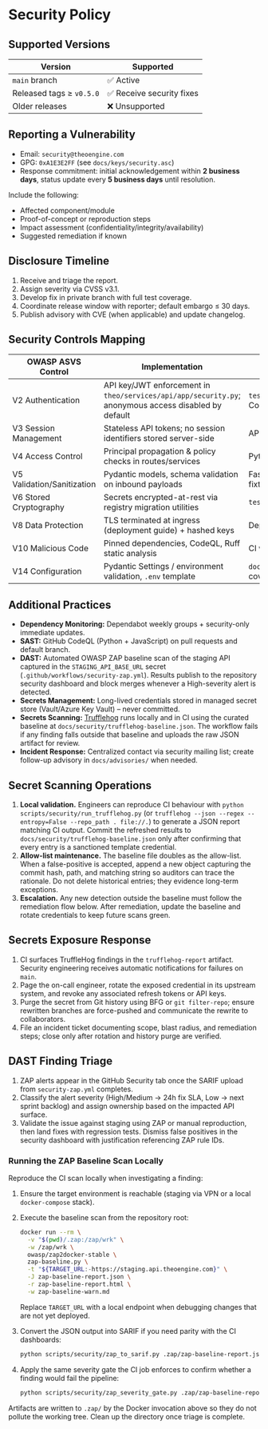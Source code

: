 # Security Policy

## Supported Versions

| Version | Supported |
| --- | --- |
| `main` branch | ✅ Active | 
| Released tags ≥ `v0.5.0` | ✅ Receive security fixes |
| Older releases | ❌ Unsupported |

## Reporting a Vulnerability

- Email: `security@theoengine.com`
- GPG: `0xA1E3E2FF` (see `docs/keys/security.asc`)
- Response commitment: initial acknowledgement within **2 business days**, status update every **5 business days** until resolution.

Include the following:
- Affected component/module
- Proof-of-concept or reproduction steps
- Impact assessment (confidentiality/integrity/availability)
- Suggested remediation if known

## Disclosure Timeline

1. Receive and triage the report.
2. Assign severity via CVSS v3.1.
3. Develop fix in private branch with full test coverage.
4. Coordinate release window with reporter; default embargo ≤ 30 days.
5. Publish advisory with CVE (when applicable) and update changelog.

## Security Controls Mapping

| OWASP ASVS Control | Implementation | Evidence |
| --- | --- | --- |
| V2 Authentication | API key/JWT enforcement in `theo/services/api/app/security.py`; anonymous access disabled by default | `tests/api/test_security.py`, CodeQL auth checks |
| V3 Session Management | Stateless API tokens; no session identifiers stored server-side | API integration tests |
| V4 Access Control | Principal propagation & policy checks in routes/services | Pytest authorization suite |
| V5 Validation/Sanitization | Pydantic models, schema validation on inbound payloads | FastAPI validation, `pytest` request fixtures |
| V6 Stored Cryptography | Secrets encrypted-at-rest via registry migration utilities | `tests/api/test_ai_registry.py` |
| V8 Data Protection | TLS terminated at ingress (deployment guide) + hashed keys | Deployment pipeline doc |
| V10 Malicious Code | Pinned dependencies, CodeQL, Ruff static analysis | CI workflows, SARIF upload |
| V14 Configuration | Pydantic Settings / environment validation, `.env` template | `docs/development/authentication.md`, coverage tests |

## Additional Practices

- **Dependency Monitoring:** Dependabot weekly groups + security-only immediate updates.
- **SAST:** GitHub CodeQL (Python + JavaScript) on pull requests and default branch.
- **DAST:** Automated OWASP ZAP baseline scan of the staging API captured in the `STAGING_API_BASE_URL` secret (`.github/workflows/security-zap.yml`). Results publish to the repository security dashboard and block merges whenever a High-severity alert is detected.
- **Secrets Management:** Long-lived credentials stored in managed secret store (Vault/Azure Key Vault) – never committed.
- **Secrets Scanning:** [Trufflehog](docs/security/secret-scanning.md) runs locally and in CI using the curated baseline at `docs/security/trufflehog-baseline.json`. The workflow fails if any finding falls outside that baseline and uploads the raw JSON artifact for review.
- **Incident Response:** Centralized contact via security mailing list; create follow-up advisory in `docs/advisories/` when needed.

## Secret Scanning Operations

1. **Local validation.** Engineers can reproduce CI behaviour with `python scripts/security/run_trufflehog.py` (or `trufflehog --json --regex --entropy=False --repo_path . file://.`) to generate a JSON report matching CI output. Commit the refreshed results to `docs/security/trufflehog-baseline.json` only after confirming that every entry is a sanctioned template credential.
2. **Allow-list maintenance.** The baseline file doubles as the allow-list. When a false-positive is accepted, append a new object capturing the commit hash, path, and matching string so auditors can trace the rationale. Do not delete historical entries; they evidence long-term exceptions.
3. **Escalation.** Any new detection outside the baseline must follow the remediation flow below. After remediation, update the baseline and rotate credentials to keep future scans green.

## Secrets Exposure Response

1. CI surfaces TruffleHog findings in the `trufflehog-report` artifact. Security engineering receives automatic notifications for failures on `main`.
2. Page the on-call engineer, rotate the exposed credential in its upstream system, and revoke any associated refresh tokens or API keys.
3. Purge the secret from Git history using BFG or `git filter-repo`; ensure rewritten branches are force-pushed and communicate the rewrite to collaborators.
4. File an incident ticket documenting scope, blast radius, and remediation steps; close only after rotation and history purge are verified.

## DAST Finding Triage

1. ZAP alerts appear in the GitHub Security tab once the SARIF upload from `security-zap.yml` completes.
2. Classify the alert severity (High/Medium -> 24h fix SLA, Low -> next sprint backlog) and assign ownership based on the impacted API surface.
3. Validate the issue against staging using ZAP or manual reproduction, then land fixes with regression tests. Dismiss false positives in the security dashboard with justification referencing ZAP rule IDs.

### Running the ZAP Baseline Scan Locally

Reproduce the CI scan locally when investigating a finding:

1. Ensure the target environment is reachable (staging via VPN or a local `docker-compose` stack).
2. Execute the baseline scan from the repository root:

   ```bash
   docker run --rm \
     -v "$(pwd)/.zap:/zap/wrk" \
     -w /zap/wrk \
     owasp/zap2docker-stable \
     zap-baseline.py \
     -t "${TARGET_URL:-https://staging.api.theoengine.com}" \
     -J zap-baseline-report.json \
     -r zap-baseline-report.html \
     -w zap-baseline-warn.md
   ```

   Replace `TARGET_URL` with a local endpoint when debugging changes that are not yet deployed.
3. Convert the JSON output into SARIF if you need parity with the CI dashboards:

   ```bash
   python scripts/security/zap_to_sarif.py .zap/zap-baseline-report.json .zap/zap-baseline-report.sarif
   ```

4. Apply the same severity gate the CI job enforces to confirm whether a finding would fail the pipeline:

   ```bash
   python scripts/security/zap_severity_gate.py .zap/zap-baseline-report.json --fail-on high
   ```

Artifacts are written to `.zap/` by the Docker invocation above so they do not pollute the working tree. Clean up the directory once triage is complete.
